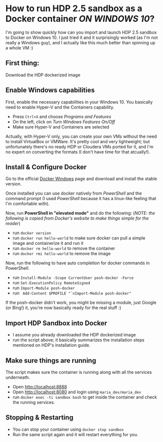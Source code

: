 # How to run HDP 2.5 sandbox as a Docker container _ON WINDOWS 10_?

I'm going to show quickly how can you import and launch HDP 2.5 sandbox to Docker on Windows 10. I just tried it and it surprisingly worked (as I'm not really a Windows guy), and I actually like this much better than spinning up a whole VM :)

## First thing:
Download the HDP dockerized image

## Enable Windows capabilities
First, enable the necessary capabilities in your Windows 10. You basically need to enable Hyper-V and the Containers capability.
- Press ```Ctrl+X``` and choose _Programs and Features_
- On the left, click on _Turn Windows Features On/Off_
- Make sure Hyper-V and Containers are selected

Actually, with Hyper-V only, you can create your own VMs without the need to install VirtualBox or VMWare. It's pretty cool and very lightweight; but unfortunately there's no ready HDP or Cloudera VMs ported for it, and I'm no expert on converting the formats (I don't have time for that atcually!).

## Install & Configure Docker
Go to the official [Docker Windows](https://docs.docker.com/docker-for-windows/) page and download and install the stable version. 

Once installed you can use docker natively from _PowerShell_ and the command prompt (I used _PowerShell_ because it has a linux-like feeling that I'm comfortable with).

Now, run **PowerShell in "elevated mode"** and do the following: (_NOTE: the following is copied from Docker's website to make things simple for the reader_)
- run ```docker version```
- run ```docker run hello-world``` to make sure docker can pull a simple image and containerize it and run it
- run ```docker rm hello-world``` to remove the container
- run ```docker rmi hello-world``` to remove the image

Now, run the following to have auto completion for docker commands in PowerShell:
- run ```Install-Module -Scope CurrentUser posh-docker -Force```
- run ```Set-ExecutionPolicy RemoteSigned```
- run ```Import-Module posh-docker```
- run ``` Add-Content $PROFILE "`nImport-Module posh-docker"```

If the posh-docker didn't work, you might be missing a module, just Google (or Bing!) it, you're now basically ready for the real stuff :)

## Import HDP Sandbox into Docker
- I assume you already downloaded the HDP dockerized image
- run the script above; it basically summarizes the installation steps mentioned on HDP's installation guide.

## Make sure things are running
The script makes sure the container is running along with all the services underneath.
- Open [http://localhost:8888](http://localhost:8888)
- Open [http://localhost:8080](http://localhost:8080) and login using ```maria_dev/maria_dev```
- run ```docker exec -ti sandbox bash``` to get inside the container and check the running services.

## Stopping & Restarting 
- You can stop your container using ```docker stop sandbox```
- Run the same script again and it will restart everything for you.
